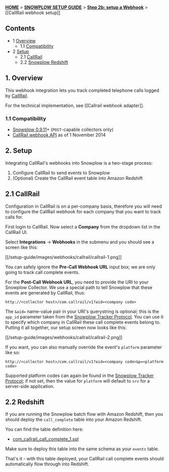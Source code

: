 <a name="top" />

[**HOME**](Home) > [**SNOWPLOW SETUP GUIDE**](Setting-up-Snowplow) > [**Step 2b: setup a Webhook**](Setting-up-a-webhook) > [[CallRail webhook setup]]

## Contents

- 1 [Overview](#overview)
  - 1.1 [Compatibility](#compat)
- 2 [Setup](#setup)
  - 2.1 [CallRail](#setup-callrail)
  - 2.2 [Snowplow Redshift](#setup-redshift)

<a name="overview" />

## 1. Overview

This webhook integration lets you track completed telephone calls logged by [CallRail][callrail-website].

For the technical implementation, see [[Callrail webhook adapter]].

<a name="compat" />

### 1.1 Compatibility

* [Snowplow 0.9.11][snowplow-0.9.11]+ (`POST`-capable collectors only)
* [CallRail webhook API][callrail-webhooks] as of 1 November 2014

<a name="setup" />

## 2. Setup

Integrating CallRail's webhooks into Snowplow is a two-stage process:

1. Configure CallRail to send events to Snowplow
2. (Optional) Create the CallRail event table into Amazon Redshift

<a name="setup-callrail" />

## 2.1 CallRail

Configuration in CallRail is on a per-company basis, therefore you will need to configure the CallRail webhook for each company that you want to track calls for.

First login to CallRail. Now select a **Company** from the dropdown list in the CallRail UI.

Select **Integrations** -> **Webhooks** in the submenu and you should see a screen like this:

[[/setup-guide/images/webhooks/callrail/callrail-1.png]]

You can safely ignore the **Pre-Call Webhook URL** input box; we are only going to track call complete events.

For the **Post-Call Webhook URL**, you need to provide the URI to your Snowplow Collector. We use a special path to tell Snowplow that these events are generated by CallRail, thus:

```
http://<collector host>/com.callrail/v1?aid=<company code>
```

The `&aid=` name-value pair in your URI's querystring is optional; this is the `app_id` parameter taken from the [Snowplow Tracker Protocol][tracker-protocol]. You can use it to specify which company in CallRail these call complete events belong to. Putting it all together, our setup screen now looks like this:

[[/setup-guide/images/webhooks/callrail/callrail-2.png]]

If you want, you can also manually override the event's `platform` parameter like so:

```
http://<collector host>/com.callrail/v1?aid=<company code>&p=<platform code>
```

Supported platform codes can again be found in the [Snowplow Tracker Protocol][tracker-protocol]; if not set, then the value for `platform` will default to `srv` for a server-side application.

<a name="setup-redshift" />

## 2.2 Redshift

If you are running the Snowplow batch flow with Amazon Redshift, then you should deploy the `call_complete` table into your Amazon Redshift.

You can find the table definition here:

* [com_callrail_call_complete_1.sql][call-complete-sql]

Make sure to deploy this table into the same schema as your `events` table.

That's it - with this table deployed, your CallRail call complete events should automatically flow through into Redshift.

[callrail-website]: http://www.callrail.com/
[callrail-webhooks]: https://support.callrail.com/hc/en-us/articles/201211133-Webhooks
[snowplow-0.9.11]: https://github.com/snowplow/snowplow/releases/tag/0.9.11

[call-complete-sql]: https://github.com/snowplow/iglu-central/blob/master/sql/com.callrail/call_complete_1.sql
[tracker-protocol]: https://github.com/snowplow/snowplow/wiki/snowplow-tracker-protocol#1-common-parameters-platform-and-event-independent
